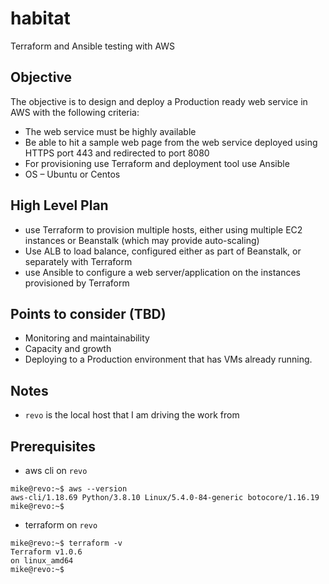 # habitat
Terraform and Ansible testing with AWS
## Objective
The objective is to design and deploy a Production ready web service in AWS with the following criteria:
* The web service must be highly available
* Be able to hit a sample web page from the web service deployed using HTTPS port 443 and redirected to port 8080
* For provisioning use Terraform and deployment tool use Ansible
* OS – Ubuntu or Centos

## High Level Plan
* use Terraform to provision multiple hosts, either using multiple EC2 instances or Beanstalk (which may provide auto-scaling)
* Use ALB to load balance, configured either as part of Beanstalk, or separately with Terraform
* use Ansible to configure a web server/application on the instances provisioned by Terraform

## Points to consider (TBD)
* Monitoring and maintainability
* Capacity and growth
* Deploying to a Production environment that has VMs already running.

## Notes
* `revo` is the local host that I am driving the work from

## Prerequisites
* aws cli on `revo`
````
mike@revo:~$ aws --version
aws-cli/1.18.69 Python/3.8.10 Linux/5.4.0-84-generic botocore/1.16.19
mike@revo:~$
````
* terraform on `revo`
```
mike@revo:~$ terraform -v
Terraform v1.0.6
on linux_amd64
mike@revo:~$
```

